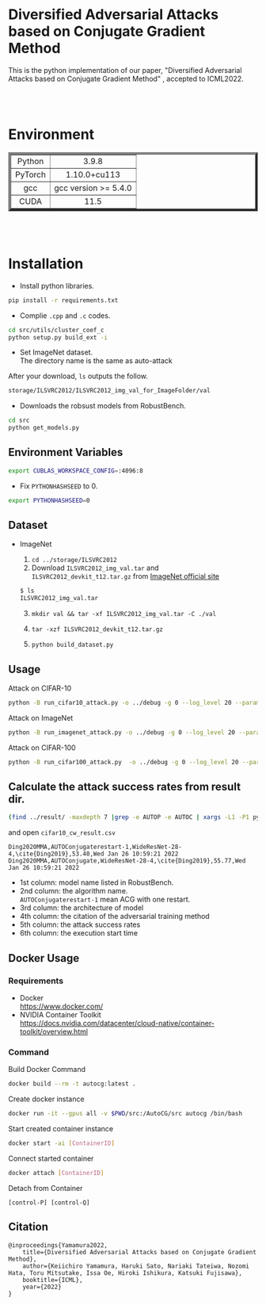 # Diversified Adversarial Attacks based on Conjugate Gradient Method
This is the python implementation of our paper, "Diversified Adversarial Attacks based on Conjugate Gradient Method"
, accepted to ICML2022.

<br>
<br>

# Environment

<table border="5"  align="center">
<tr>
<td align="center">Python</td> <td colspan="3"  align="center">3.9.8</td>
</tr>
<td align="center">PyTorch</td><td colspan="3" align="center">1.10.0+cu113</td>
<tr>
<td align="center">gcc</td> 
<td align="center"> gcc version >= 5.4.0  </td>
</tr>
<tr>
<td align="center">CUDA</td> <td colspan="3" align="center"> 11.5</td>
</tr>
</table>

<br>
<br>

# Installation

+ Install python libraries.
```bash
pip install -r requirements.txt
```

+ Complie `.cpp` and `.c` codes.

```bash
cd src/utils/cluster_coef_c
python setup.py build_ext -i
```

+ Set ImageNet dataset.<br>
The directory name is the same as auto-attack

After your download, `ls` outputs the follow.
```bash
storage/ILSVRC2012/ILSVRC2012_img_val_for_ImageFolder/val
```

+ Downloads the robsust models from RobustBench.
```bash
cd src
python get_models.py
```


## Environment Variables

```bash
export CUBLAS_WORKSPACE_CONFIG=:4096:8
```

+ Fix `PYTHONHASHSEED` to 0.
```bash
export PYTHONHASHSEED=0
```
## Dataset

+ ImageNet
  1. `cd ../storage/ILSVRC2012`
  2. Download `ILSVRC2012_img_val.tar` and `ILSVRC2012_devkit_t12.tar.gz` from [ImageNet official site](https://image-net.org/index.php)
  ```bash
  $ ls
  ILSVRC2012_img_val.tar
  ```

  3. `mkdir val && tar -xf ILSVRC2012_img_val.tar -C ./val`

  4. `tar -xzf ILSVRC2012_devkit_t12.tar.gz`

  5. `python build_dataset.py`


## Usage
Attack on CIFAR-10
```bash
python -B run_cifar10_attack.py -o ../debug -g 0 --log_level 20 --param ./params/robustbench/cifar10/autoconjugate.yaml ./params/robustbench/cifar10/di.yaml  --experiment -bs 10
```
Attack on ImageNet
```bash
python -B run_imagenet_attack.py -o ../debug -g 0 --log_level 20 --param ./params/robustbench/imagenet/autoconjugate.yaml ./params/robustbench/cifar10/di.yaml  --experiment -bs 10
```
Attack on CIFAR-100
```bash
python -B run_cifar100_attack.py  -o ../debug -g 0 --log_level 20 --param ./params/robustbench/cifar100/autoconjugate.yaml ./params/robustbench/cifar10/di.yaml  --experiment -bs 10
```


## Calculate the attack success rates from result dir.

```bash
(find ../result/ -maxdepth 7 |grep -e AUTOP -e AUTOC | xargs -L1 -P1 python run_evaluator_from_csv.py -ns 1  -r && find ../result/ -maxdepth 7 |grep AUTOC | xargs -L1 -P1 python run_evaluator_from_csv.py -ns 5 -r ) > cifar10_cw_result.csv
```


and open `cifar10_cw_result.csv`

```csv
Ding2020MMA,AUTOConjugaterestart-1,WideResNet-28-4,\cite{Ding2019},53.40,Wed Jan 26 10:59:21 2022
Ding2020MMA,AUTOConjugate,WideResNet-28-4,\cite{Ding2019},55.77,Wed Jan 26 10:59:21 2022
```
+ 1st column: model name listed in RobustBench.
+ 2nd column: the algorithm name. <br>
`AUTOConjugaterestart-1` mean ACG with one restart.
+ 3rd column: the architecture of model
+ 4th column: the citation of the adversarial training method
+ 5th column: the attack success rates
+ 6th column: the execution start time


## Docker Usage
### Requirements
- Docker \
  https://www.docker.com/
- NVIDIA Container Toolkit \
  https://docs.nvidia.com/datacenter/cloud-native/container-toolkit/overview.html
### Command

Build Docker Command
```bash
docker build --rm -t autocg:latest .
```

Create docker instance
```bash
docker run -it --gpus all -v $PWD/src:/AutoCG/src autocg /bin/bash
```

Start created container instance
```bash
docker start -ai [ContainerID]
```

Connect started container
```bash
docker attach [ContainerID]
```

Detach from Container
```
[control-P] [control-Q]
```

## Citation
```
@inproceedings{Yamamura2022,
    title={Diversified Adversarial Attacks based on Conjugate Gradient Method}, 
    author={Keiichiro Yamamura, Haruki Sato, Nariaki Tateiwa, Nozomi Hata, Toru Mitsutake, Issa Oe, Hiroki Ishikura, Katsuki Fujisawa},
    booktitle={ICML},
    year={2022}
}
```
